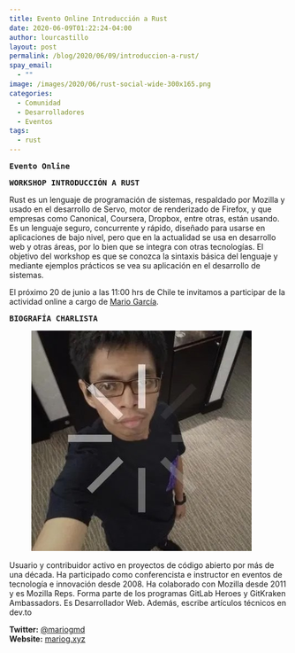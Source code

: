 ```yaml
---
title: Evento Online Introducción a Rust
date: 2020-06-09T01:22:24-04:00
author: lourcastillo
layout: post
permalink: /blog/2020/06/09/introduccion-a-rust/
spay_email:
  - ""
image: /images/2020/06/rust-social-wide-300x165.png
categories:
  - Comunidad
  - Desarrolladores
  - Eventos
tags:
  - rust
---
```

<pre class="wp-block-preformatted"><strong>Evento Online</strong></pre>

<pre class="wp-block-preformatted"><strong>WORKSHOP INTRODUCCIÓN A RUST</strong></pre>

Rust es un lenguaje de programación de sistemas, respaldado por Mozilla y usado en el desarrollo de Servo, motor de renderizado de Firefox, y que empresas como Canonical, Coursera, Dropbox, entre otras, están usando. Es un lenguaje seguro, concurrente y rápido, diseñado para usarse en aplicaciones de bajo nivel, pero que en la actualidad se usa en desarrollo web y otras áreas, por lo bien que se integra con otras tecnologías. El objetivo del workshop es que se conozca la sintaxis básica del lenguaje y mediante ejemplos prácticos se vea su aplicación en el desarrollo de sistemas.

El próximo 20 de junio a las 11:00 hrs de Chile te invitamos a participar de la actividad online a cargo de [Mario García](https://dev.to/mattdark).

<pre class="wp-block-preformatted"><strong>BIOGRAFÍA CHARLISTA</strong></pre>

<div class="wp-block-image">
  <figure class="alignleft"><img src="/images/2020/06/GXL5Rc.jpg" alt="" /></figure>
</div>

Usuario y contribuidor activo en proyectos de código abierto por más de una década. Ha participado como conferencista e instructor en eventos de tecnología e innovación desde 2008. Ha colaborado con Mozilla desde 2011 y es Mozilla Reps. Forma parte de los programas GitLab Heroes y GitKraken Ambassadors. Es Desarrollador Web. Además, escribe artículos técnicos en dev.to

**Twitter:** [@mariogmd](https://twitter.com/mariogmd)  
**Website:** [mariog.xyz](https://mariog.xyz/)